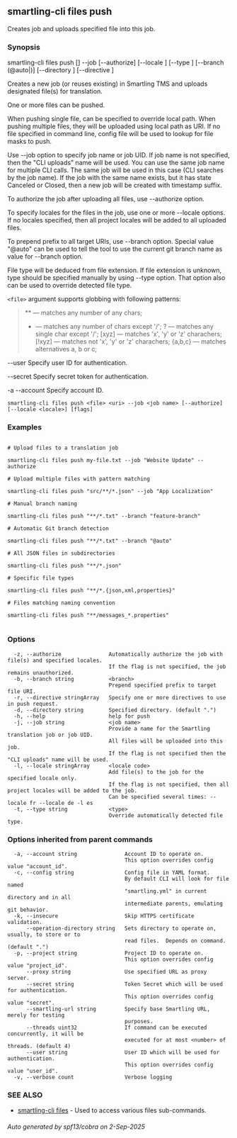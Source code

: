 ## smartling-cli files push

Creates job and uploads specified file into this job.

### Synopsis

smartling-cli files push <file> [<uri>] --job <job name> [--authorize] [--locale <locale>] [--type <type>] [--branch (@auto|<branch name>)] [--directory <work dir>] [--directive <smartling directive>]

Creates a new job (or reuses existing) in Smartling TMS and uploads designated
file(s) for translation.

One or more files can be pushed.

When pushing single file, <uri> can be specified to override local path.
When pushing multiple files, they will be uploaded using local path as URI.
If no file specified in command line, config file will be used to lookup
for file masks to push.

Use --job option to specify job name or job UID. If job name is not specified,
then the "CLI uploads" name will be used.
You can use the same job name for multiple CLI calls. The same job will be used
in this case (CLI searches by the job name). If the job with the same name exists,
but it has state Canceled or Closed, then a new job will be created with timestamp suffix.

To authorize the job after uploading all files, use --authorize option.

To specify locales for the files in the job, use one or more --locale options.
If no locales specified, then all project locales will be added to all uploaded files.

To prepend prefix to all target URIs, use --branch option. Special
value "@auto" can be used to tell the tool to use the current git
branch name as value for --branch option.

File type will be deduced from file extension. If file extension is unknown,
type should be specified manually by using --type option. That option also
can be used to override detected file type.

`<file>` argument supports globbing with following patterns:

  > ** — matches any number of any chars;
  > *  — matches any number of chars except '/';
  > ?  — matches any single char except '/';
  > [xyz]   — matches 'x', 'y' or 'z' charachers;
  > [!xyz]  — matches not 'x', 'y' or 'z' charachers;
  > {a,b,c} — matches alternatives a, b or c; 


  --user <user>
    Specify user ID for authentication.

  --secret <secret>
    Specify secret token for authentication.

  -a --account <account>
    Specify account ID.


```
smartling-cli files push <file> <uri> --job <job name> [--authorize] [--locale <locale>] [flags]
```

### Examples

```

# Upload files to a translation job

smartling-cli files push my-file.txt --job "Website Update" --authorize

# Upload multiple files with pattern matching

smartling-cli files push "src/**/*.json" --job "App Localization"

# Manual branch naming

smartling-cli files push "**/*.txt" --branch "feature-branch"

# Automatic Git branch detection

smartling-cli files push "**/*.txt" --branch "@auto"

# All JSON files in subdirectories

smartling-cli files push "**/*.json"

# Specific file types

smartling-cli files push "**/*.{json,xml,properties}"

# Files matching naming convention

smartling-cli files push "**/messages_*.properties"


```

### Options

```
  -z, --authorize               Automatically authorize the job with file(s) and specified locales.
                                If the flag is not specified, the job remains unauthorized.
  -b, --branch string           <branch>
                                Prepend specified prefix to target file URI.
  -r, --directive stringArray   Specify one or more directives to use in push request.
  -d, --directory string        Specified directory. (default ".")
  -h, --help                    help for push
  -j, --job string              <job name>
                                Provide a name for the Smartling translation job or job UID.
                                All files will be uploaded into this job.
                                If the flag is not specified then the "CLI uploads" name will be used.
  -l, --locale stringArray      <locale code>
                                Add file(s) to the job for the specified locale only.
                                If the flag is not specified, then all project locales will be added to the job.
                                Can be specified several times: --locale fr --locale de -l es
  -t, --type string             <type>
                                Override automatically detected file type.
```

### Options inherited from parent commands

```
  -a, --account string               Account ID to operate on.
                                     This option overrides config value "account_id".
  -c, --config string                Config file in YAML format.
                                     By default CLI will look for file named
                                     "smartling.yml" in current directory and in all
                                     intermediate parents, emulating git behavior.
  -k, --insecure                     Skip HTTPS certificate validation.
      --operation-directory string   Sets directory to operate on, usually, to store or to
                                     read files.  Depends on command. (default ".")
  -p, --project string               Project ID to operate on.
                                     This option overrides config value "project_id".
      --proxy string                 Use specified URL as proxy server.
      --secret string                Token Secret which will be used for authentication.
                                     This option overrides config value "secret".
      --smartling-url string         Specify base Smartling URL, merely for testing
                                     purposes.
      --threads uint32               If command can be executed concurrently, it will be
                                     executed for at most <number> of threads. (default 4)
      --user string                  User ID which will be used for authentication.
                                     This option overrides config value "user_id".
  -v, --verbose count                Verbose logging
```

### SEE ALSO

* [smartling-cli files](smartling-cli_files.md)	 - Used to access various files sub-commands.

###### Auto generated by spf13/cobra on 2-Sep-2025
